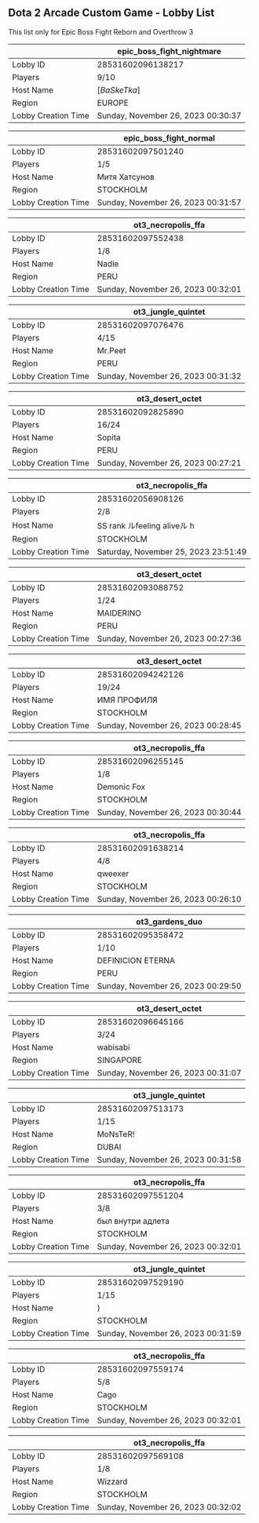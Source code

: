 ## Dota 2 Arcade Custom Game - Lobby List

This list only for Epic Boss Fight Reborn and Overthrow 3

|  | epic_boss_fight_nightmare |
| ------ | ------ |
| Lobby ID | 28531602096138217 |
| Players | 9/10 |
| Host Name | [*BaSkeTka*] |
| Region | EUROPE |
| Lobby Creation Time | Sunday, November 26, 2023 00:30:37 |


|  | epic_boss_fight_normal |
| ------ | ------ |
| Lobby ID | 28531602097501240 |
| Players | 1/5 |
| Host Name | Митя Хатсунов |
| Region | STOCKHOLM |
| Lobby Creation Time | Sunday, November 26, 2023 00:31:57 |


|  | ot3_necropolis_ffa |
| ------ | ------ |
| Lobby ID | 28531602097552438 |
| Players | 1/8 |
| Host Name | Nadie |
| Region | PERU |
| Lobby Creation Time | Sunday, November 26, 2023 00:32:01 |


|  | ot3_jungle_quintet |
| ------ | ------ |
| Lobby ID | 28531602097076476 |
| Players | 4/15 |
| Host Name | Mr.Peet |
| Region | PERU |
| Lobby Creation Time | Sunday, November 26, 2023 00:31:32 |


|  | ot3_desert_octet |
| ------ | ------ |
| Lobby ID | 28531602092825890 |
| Players | 16/24 |
| Host Name | Sopita |
| Region | PERU |
| Lobby Creation Time | Sunday, November 26, 2023 00:27:21 |


|  | ot3_necropolis_ffa |
| ------ | ------ |
| Lobby ID | 28531602056908126 |
| Players | 2/8 |
| Host Name | SS rank ルfeeling aliveル ︎h |
| Region | STOCKHOLM |
| Lobby Creation Time | Saturday, November 25, 2023 23:51:49 |


|  | ot3_desert_octet |
| ------ | ------ |
| Lobby ID | 28531602093088752 |
| Players | 1/24 |
| Host Name | MAIDERINO |
| Region | PERU |
| Lobby Creation Time | Sunday, November 26, 2023 00:27:36 |


|  | ot3_desert_octet |
| ------ | ------ |
| Lobby ID | 28531602094242126 |
| Players | 19/24 |
| Host Name | ИМЯ ПРОФИЛЯ |
| Region | STOCKHOLM |
| Lobby Creation Time | Sunday, November 26, 2023 00:28:45 |


|  | ot3_necropolis_ffa |
| ------ | ------ |
| Lobby ID | 28531602096255145 |
| Players | 1/8 |
| Host Name | Demonic Fox |
| Region | STOCKHOLM |
| Lobby Creation Time | Sunday, November 26, 2023 00:30:44 |


|  | ot3_necropolis_ffa |
| ------ | ------ |
| Lobby ID | 28531602091638214 |
| Players | 4/8 |
| Host Name | qweexer |
| Region | STOCKHOLM |
| Lobby Creation Time | Sunday, November 26, 2023 00:26:10 |


|  | ot3_gardens_duo |
| ------ | ------ |
| Lobby ID | 28531602095358472 |
| Players | 1/10 |
| Host Name | DEFINICION ETERNA |
| Region | PERU |
| Lobby Creation Time | Sunday, November 26, 2023 00:29:50 |


|  | ot3_desert_octet |
| ------ | ------ |
| Lobby ID | 28531602096645166 |
| Players | 3/24 |
| Host Name | wabisabi |
| Region | SINGAPORE |
| Lobby Creation Time | Sunday, November 26, 2023 00:31:07 |


|  | ot3_jungle_quintet |
| ------ | ------ |
| Lobby ID | 28531602097513173 |
| Players | 1/15 |
| Host Name | MoNsTeR! |
| Region | DUBAI |
| Lobby Creation Time | Sunday, November 26, 2023 00:31:58 |


|  | ot3_necropolis_ffa |
| ------ | ------ |
| Lobby ID | 28531602097551204 |
| Players | 3/8 |
| Host Name | был внутри адлета |
| Region | STOCKHOLM |
| Lobby Creation Time | Sunday, November 26, 2023 00:32:01 |


|  | ot3_jungle_quintet |
| ------ | ------ |
| Lobby ID | 28531602097529190 |
| Players | 1/15 |
| Host Name | ) |
| Region | STOCKHOLM |
| Lobby Creation Time | Sunday, November 26, 2023 00:31:59 |


|  | ot3_necropolis_ffa |
| ------ | ------ |
| Lobby ID | 28531602097559174 |
| Players | 5/8 |
| Host Name | Cago |
| Region | STOCKHOLM |
| Lobby Creation Time | Sunday, November 26, 2023 00:32:01 |


|  | ot3_necropolis_ffa |
| ------ | ------ |
| Lobby ID | 28531602097569108 |
| Players | 1/8 |
| Host Name | Wizzard |
| Region | STOCKHOLM |
| Lobby Creation Time | Sunday, November 26, 2023 00:32:02 |


